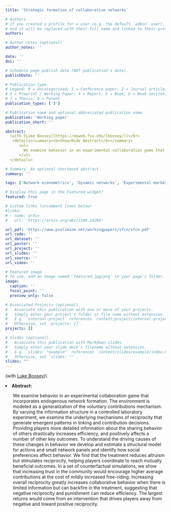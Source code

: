 ```yaml
---
title: 'Strategic formation of collaborative networks'

# Authors
# If you created a profile for a user (e.g. the default `admin` user), write the username (folder name) here
# and it will be replaced with their full name and linked to their profile.
authors:

# Author notes (optional)
author_notes: ''

date: ''
doi: ''

# Schedule page publish date (NOT publication's date).
publishDate: ''

# Publication type.
# Legend: 0 = Uncategorized; 1 = Conference paper; 2 = Journal article;
# 3 = Preprint / Working Paper; 4 = Report; 5 = Book; 6 = Book section;
# 7 = Thesis; 8 = Patent
publication_types: ['3']

# Publication name and optional abbreviated publication name.
publication: 'Working paper'
publication_short: ''

abstract:
  (with [Luke Boosey](https://myweb.fsu.edu/lboosey/))</br>
   <details><summary><b>Show/Hide Abstract</b></summary>
      <ul>
        We examine behavior in an experimental collaboration game that incorporates endogenous network formation. The environment is modeled as a generalization of the voluntary contributions mechanism. By varying the information structure in a controlled laboratory experiment, we examine the underlying mechanisms of reciprocity that generate emergent patterns in linking and contribution decisions. Providing players more detailed information about the sharing behavior of others drastically increases efficiency, and positively affects a number of other key outcomes. To understand the driving causes of these changes in behavior we develop and estimate a structural model for actions and small network panels and identify how social preferences affect behavior. We find that the treatment reduces altruism but stimulates reciprocity, helping players coordinate to reach mutually beneficial outcomes. In a set of counterfactual simulations, we show that increasing trust in the community would encourage higher average contributions at the cost of mildly increased free-riding. Increasing overall reciprocity greatly increases collaborative behavior when there is limited information but can backfire in the treatment, suggesting that negative reciprocity and punishment can reduce efficiency. The largest returns would come from an intervention that drives players away from negative and toward positive reciprocity.
      </ul>
  </details>

# Summary. An optional shortened abstract.
summary: ''

tags: ['Network econometrics', 'Dynamic networks', 'Experimental markets and networks', 'Reputation systems and information design', 'Applied econometrics']

# Display this page in the Featured widget?
featured: true

# Custom links (uncomment lines below)
#links:
# - name: arXiv
#   url: 'https://arxiv.org/abs/2109.14204'

url_pdf: 'https://www.psolimine.net/workingpapers/sfcn/sfcn.pdf'
url_code: ''
url_dataset: ''
url_poster: ''
url_project: ''
url_slides: ''
url_source: ''
url_video: ''

# Featured image
# To use, add an image named `featured.jpg/png` to your page's folder.
image:
  caption: ''
  focal_point: ''
  preview_only: false

# Associated Projects (optional).
#   Associate this publication with one or more of your projects.
#   Simply enter your project's folder or file name without extension.
#   E.g. `internal-project` references `content/project/internal-project/index.md`.
#   Otherwise, set `projects: []`.
projects: []

# Slides (optional).
#   Associate this publication with Markdown slides.
#   Simply enter your slide deck's filename without extension.
#   E.g. `slides: "example"` references `content/slides/example/index.md`.
#   Otherwise, set `slides: ""`.
slides: ""
---
```

(with [Luke Boosey](https://myweb.fsu.edu/lboosey/))\
<li><b>Abstract:</b></li>
<ul>
   We examine behavior in an experimental collaboration game that incorporates endogenous network formation. The environment is modeled as a generalization of the voluntary contributions mechanism. By varying the information structure in a controlled laboratory experiment, we examine the underlying mechanisms of reciprocity that generate emergent patterns in linking and contribution decisions. Providing players more detailed information about the sharing behavior of others drastically increases efficiency, and positively affects a number of other key outcomes. To understand the driving causes of these changes in behavior we develop and estimate a structural model for actions and small network panels and identify how social preferences affect behavior. We find that the treatment reduces altruism but stimulates reciprocity, helping players coordinate to reach mutually beneficial outcomes. In a set of counterfactual simulations, we show that increasing trust in the community would encourage higher average contributions at the cost of mildly increased free-riding. Increasing overall reciprocity greatly increases collaborative behavior when there is limited information but can backfire in the treatment, suggesting that negative reciprocity and punishment can reduce efficiency. The largest returns would come from an intervention that drives players away from negative and toward positive reciprocity.
</ul>
